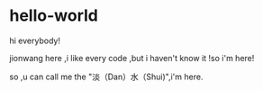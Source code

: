 # hello-world

hi everybody!

jionwang here ,i like every code ,but i haven't know it !so i'm here!

so ,u can call me the "淡（Dan）水（Shui)",i'm here.
